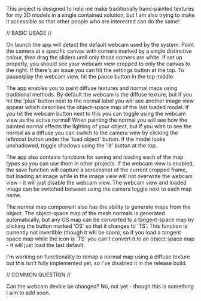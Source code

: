 This project is designed to help me make traditionally hand-painted textures for my 3D models in a single contained solution, but I am also trying to make it accessible so that other people who are interested can do the same!

// BASIC USAGE //

On launch the app will detect the default webcam used by the system. Point the camera at a specific canvas with corners marked by a single distinctive colour, then drag the sliders until only those corners are white. If set up properly, you should see your webcam view cropped to only the canvas to the right. If there's an issue you can hit the settings button at the top. To pause/play the webcam view, hit the pause button in the top middle.

The app enables you to paint diffuse textures and normal maps using traditional methods. By default the webcam is the diffuse texture, but if you hit the 'plus' button next to the normal label you will see another image view appear which describes the object-space map of the last loaded model. If you hit the webcam button next to this you can toggle using the webcam view as the active normal! When painting the normal you will see how the painted normal affects the lighting of your object, but if you wish to see the normal as a diffuse you can switch to the camera view by clicking the leftmost button under the 'load object' button. If the model looks unshadowed, toggle shadows using the 'lit' button at the top. 

The app also contains functions for saving and loading each of the map types so you can use them in other projects. If the webcam view is enabled, the save function will capture a screenshot of the current cropped frame, but loading an image while in the image view will not overwrite the webcam view - it will just disable the webcam view. The webcam view and loaded image can be switched between using the camera toggle next to each map name. 

The normal map component also has the ability to generate maps from the object. The object-space map of the mesh normals is generated automatically, but any OS map can be converted to a tangent-space map by clicking the button marked 'OS' so that it changes to 'TS'. This function is currently not invertible (though it will be soon), so if you load a tangent space map while the icon is 'TS' you can't convert it to an object space map - it will just load the last default. 

I'm working on functionality to remap a normal map using a diffuse texture but this isn't fully implemented yet, so I've disabled it in the release build.

// COMMON QUESTION //

Can the webcam device be changed? No, not yet - though this is something I aim to add soon.
